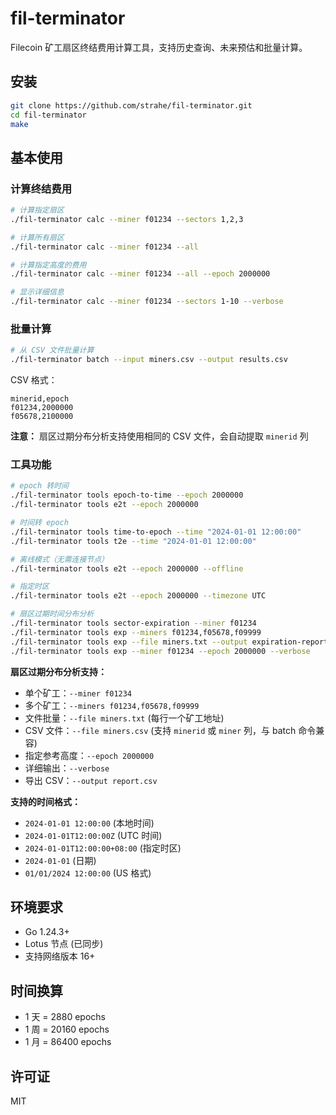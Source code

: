# fil-terminator

Filecoin 矿工扇区终结费用计算工具，支持历史查询、未来预估和批量计算。

## 安装

```bash
git clone https://github.com/strahe/fil-terminator.git
cd fil-terminator
make
```

## 基本使用

### 计算终结费用

```bash
# 计算指定扇区
./fil-terminator calc --miner f01234 --sectors 1,2,3

# 计算所有扇区
./fil-terminator calc --miner f01234 --all

# 计算指定高度的费用
./fil-terminator calc --miner f01234 --all --epoch 2000000

# 显示详细信息
./fil-terminator calc --miner f01234 --sectors 1-10 --verbose
```

### 批量计算

```bash
# 从 CSV 文件批量计算
./fil-terminator batch --input miners.csv --output results.csv
```

CSV 格式：
```csv
minerid,epoch
f01234,2000000
f05678,2100000
```

**注意：** 扇区过期分布分析支持使用相同的 CSV 文件，会自动提取 `minerid` 列

### 工具功能

```bash
# epoch 转时间
./fil-terminator tools epoch-to-time --epoch 2000000
./fil-terminator tools e2t --epoch 2000000

# 时间转 epoch
./fil-terminator tools time-to-epoch --time "2024-01-01 12:00:00"
./fil-terminator tools t2e --time "2024-01-01 12:00:00"

# 离线模式（无需连接节点）
./fil-terminator tools e2t --epoch 2000000 --offline

# 指定时区
./fil-terminator tools e2t --epoch 2000000 --timezone UTC

# 扇区过期时间分布分析
./fil-terminator tools sector-expiration --miner f01234
./fil-terminator tools exp --miners f01234,f05678,f09999
./fil-terminator tools exp --file miners.txt --output expiration-report.csv
./fil-terminator tools exp --miner f01234 --epoch 2000000 --verbose
```

**扇区过期分布分析支持：**
- 单个矿工：`--miner f01234`
- 多个矿工：`--miners f01234,f05678,f09999`
- 文件批量：`--file miners.txt` (每行一个矿工地址)
- CSV 文件：`--file miners.csv` (支持 `minerid` 或 `miner` 列，与 batch 命令兼容)
- 指定参考高度：`--epoch 2000000`
- 详细输出：`--verbose`
- 导出 CSV：`--output report.csv`

**支持的时间格式：**
- `2024-01-01 12:00:00` (本地时间)
- `2024-01-01T12:00:00Z` (UTC 时间)
- `2024-01-01T12:00:00+08:00` (指定时区)
- `2024-01-01` (日期)
- `01/01/2024 12:00:00` (US 格式)

## 环境要求

- Go 1.24.3+
- Lotus 节点 (已同步)
- 支持网络版本 16+

## 时间换算

- 1 天 = 2880 epochs
- 1 周 = 20160 epochs
- 1 月 = 86400 epochs

## 许可证

MIT
